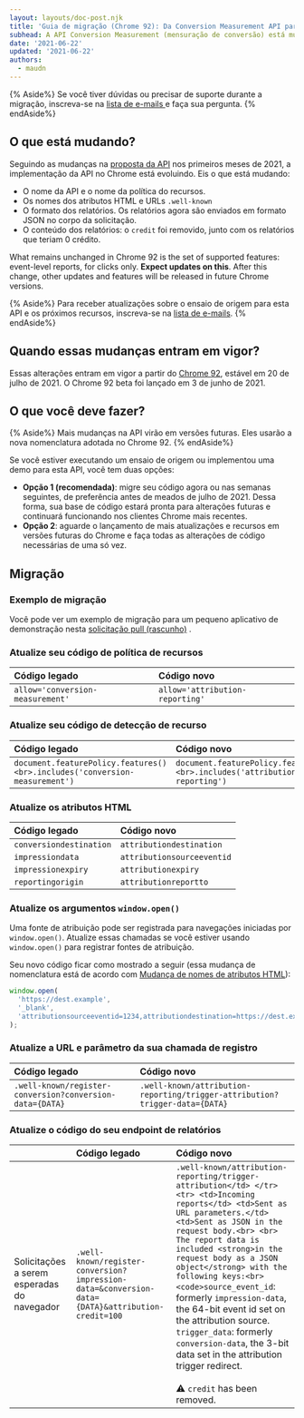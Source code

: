 ```yaml
---
layout: layouts/doc-post.njk
title: 'Guia de migração (Chrome 92): Da Conversion Measurement API para a Attribution Reporting API'
subhead: A API Conversion Measurement (mensuração de conversão) está mudando no Chrome 92.
date: '2021-06-22'
updated: '2021-06-22'
authors:
  - maudn
---
```


{% Aside%} Se você tiver dúvidas ou precisar de suporte durante a migração, inscreva-se na [lista de e-mails ](https://groups.google.com/u/1/a/chromium.org/g/attribution-reporting-api-dev) e faça sua pergunta. {% endAside%}

## O que está mudando?

Seguindo as mudanças na [proposta da API](https://github.com/WICG/conversion-measurement-api) nos primeiros meses de 2021, a implementação da API no Chrome está evoluindo. Eis o que está mudando:

- O nome da API e o nome da política do recursos.
- Os nomes dos atributos HTML e URLs `.well-known`
- O formato dos relatórios. Os relatórios agora são enviados em formato JSON no corpo da solicitação.
- O conteúdo dos relatórios: o `credit` foi removido, junto com os relatórios que teriam 0 crédito.

What remains unchanged in Chrome 92 is the set of supported features: event-level reports, for clicks only. **Expect updates on this**. After this change, other updates and features will be released in future Chrome versions.

{% Aside%} Para receber atualizações sobre o ensaio de origem para esta API e os próximos recursos, inscreva-se na [lista de e-mails](https://groups.google.com/u/1/a/chromium.org/g/attribution-reporting-api-dev). {% endAside%}

## Quando essas mudanças entram em vigor?

Essas alterações entram em vigor a partir do [Chrome 92](https://chromestatus.com/features/schedule), estável em 20 de julho de 2021. O Chrome 92 beta foi lançado em 3 de junho de 2021.

## O que você deve fazer?

{% Aside%} Mais mudanças na API virão em versões futuras. Eles usarão a nova nomenclatura adotada no Chrome 92. {% endAside%}

Se você estiver executando um ensaio de origem ou implementou uma demo para esta API, você tem duas opções:

- **Opção 1 (recomendada)**: migre seu código agora ou nas semanas seguintes, de preferência antes de meados de julho de 2021. Dessa forma, sua base de código estará pronta para alterações futuras e continuará funcionando nos clientes Chrome mais recentes.
- **Opção 2**: aguarde o lançamento de mais atualizações e recursos em versões futuras do Chrome e faça todas as alterações de código necessárias de uma só vez.

## Migração

### Exemplo de migração

Você pode ver um exemplo de migração para um pequeno aplicativo de demonstração nesta [solicitação pull (rascunho)](https://github.com/GoogleChromeLabs/trust-safety-demo/pull/4/files) .

### Atualize seu código de política de recursos

<table class="simple width-full fixed-table with-heading-tint">
<thead><tr>
<th style="text-align: left;">Código legado</th>
<th style="text-align: left;">Código novo</th>
</tr></thead>
<tbody><tr>
<td><code>allow='conversion-measurement'</code></td>
<td><code>allow='attribution-reporting'</code></td>
</tr></tbody>
</table>

### Atualize seu código de detecção de recurso

<table class="simple width-full fixed-table with-heading-tint">
<thead><tr>
<th style="text-align: left;">Código legado</th>
<th style="text-align: left;">Código novo</th>
</tr></thead>
<tbody><tr>
<td><code>document.featurePolicy.features()&lt;br&gt;.includes('conversion-measurement')</code></td>
<td><code>document.featurePolicy.features()&lt;br&gt;.includes('attribution-reporting')</code></td>
</tr></tbody>
</table>

### Atualize os atributos HTML

<table class="simple width-full fixed-table with-heading-tint">
<thead><tr>
<th style="text-align: left;">Código legado</th>
<th style="text-align: left;">Código novo</th>
</tr></thead>
<tbody>
<tr>
<td><code>conversiondestination</code></td>
<td><code>attributiondestination</code></td>
</tr>
<tr>
<td><code>impressiondata</code></td>
<td><code>attributionsourceeventid</code></td>
</tr>
<tr>
<td><code>impressionexpiry</code></td>
<td><code>attributionexpiry</code></td>
</tr>
<tr>
<td><code>reportingorigin</code></td>
<td><code>attributionreportto</code></td>
</tr>
</tbody>
</table>

### Atualize os argumentos `window.open()`

Uma fonte de atribuição pode ser registrada para navegações iniciadas por `window.open()`. Atualize essas chamadas se você estiver usando `window.open()` para registrar fontes de atribuição.

Seu novo código ficar como mostrado a seguir (essa mudança de nomenclatura está de acordo com [Mudança de nomes de atributos HTML](#update-the-html-attributes)):

```javascript
window.open(
  'https://dest.example',
  '_blank',
  'attributionsourceeventid=1234,attributiondestination=https://dest.example,attributionreportto=https://reporter.example,attributionexpiry=604800000'
);
```

### Atualize a URL e parâmetro da sua chamada de registro

<table class="simple width-full fixed-table with-heading-tint w-table--top-align">
<thead><tr>
<th style="text-align: left;">Código legado</th>
<th style="text-align: left;">Código novo</th>
</tr></thead>
<tbody><tr>
<td><code>.well-known/register-conversion?conversion-data={DATA}</code></td>
<td><code>.well-known/attribution-reporting/trigger-attribution?trigger-data={DATA}</code></td>
</tr></tbody>
</table>

### Atualize o código do seu endpoint de relatórios

<table class="simple width-full fixed-table with-heading-tint">
<thead><tr>
<th></th>
<th style="text-align: left;">Código legado</th>
<th style="text-align: left;">Código novo</th>
</tr></thead>
<tbody><tr>
<td>Solicitações a serem esperadas do navegador</td>
<td><code>.well-known/register-conversion?impression-data=&amp;conversion-data={DATA}&amp;attribution-credit=100</code></td>
<td>
<code>.well-known/attribution-reporting/trigger-attribution&lt;/td&gt; &lt;/tr&gt; &lt;tr&gt; &lt;td&gt;Incoming reports&lt;/td&gt; &lt;td&gt;Sent as URL parameters.&lt;/td&gt; &lt;td&gt;Sent as JSON in the request body.&lt;br&gt; &lt;br&gt; The report data is included &lt;strong&gt;in the request body as a JSON object&lt;/strong&gt; with the following keys:&lt;br&gt; &lt;code&gt;source_event_id</code>: formerly <code>impression-data</code>, the 64-bit event id set on the attribution source.<br> <code>trigger_data</code>: formerly <code>conversion-data</code>, the 3-bit data set in the attribution trigger redirect.<br><br> ⚠️ <code>credit</code> has been removed. </td>
</tr></tbody>
</table>
